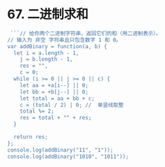 # 67. 二进制求和

```js
 ```// 给你两个二进制字符串，返回它们的和（用二进制表示）。
// 输入为 非空 字符串且只包含数字 1 和 0。
var addBinary = function(a, b) {
  let i = a.length - 1,
    j = b.length - 1,
    res = "",
    c = 0;
  while (i >= 0 || j >= 0 || c) {
    let aa = +a[i--] || 0;
    let bb = +b[j--] || 0;
    let total = aa + bb + c;
    c = (total / 2) | 0; //  单竖线取整
    total %= 2;
    res = total + "" + res;
  }

  return res;
};
console.log(addBinary("11", "1"));
console.log(addBinary("1010", "1011"));
